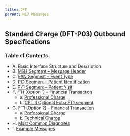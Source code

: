 ```yaml
---
title: DFT 
parent: HL7 Messages
---
```


## Standard Charge (DFT-P03) Outbound Specifications

### Table of Contents

- A. [Basic Interface Structure and Description](/docs/integration/DFT_Results/Basic_Interface_Structure_and_Description.md)
- B. [MSH Segment – Message Header](/docs/integration/DFT_Results/MSH_Segment_Message_Header.md)
- C. [EVN Segment – Event Type](/docs/integration/DFT_Results/EVN_Segment_Event_Type.md)
- D. [PID Segment – Patient Identification](/docs/integration/DFT_Results/PID_Segment_Patient_Identification.md)
- E. [PV1 Segment – Patient Visit](/docs/integration/DFT_Results/PV1_Segment_Patient_Visit.md)
- F. [FT1 (Option 1) – Financial Transaction](/docs/integration/DFT_Results/FT1_Option1_Financial_Transaction.md)
   - a. [Professional Charge](/docs/integration/DFT_Results/FT1_Option1_Professional_Charge.md)
   - b. [CPT II Optional Extra FT1 segment](/docs/integration/DFT_Results/FT1_Option1_CPT_II_Optional_Extra_FT1_segment.md)
- G. [FT1 (Option 2) – Financial Transaction](/docs/integration/DFT_Results/FT1_Option2_Financial_Transaction.md)
   - a. [Professional Charge](/docs/integration/DFT_Results/FT1_Option2_Professional_Charge.md)
   - b. [Technical Charge](/docs/integration/DFT_Results/FT1_Option2_Technical_Charge.md)
- H. [Most Common Diagnoses](/docs/integration/DFT_Results/Most_Common_Diagnoses.md)
- I. [Example Messages](/docs/integration/DFT_Results/Example_Messages.md)

